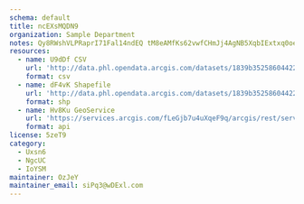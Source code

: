 ```yaml
---
schema: default
title: ncEXsMQDN9 
organization: Sample Department 
notes: Qy8RWshVLPRaprI71Fal14ndEQ tM8eAMfKs62vwfCHmJj4AgNB5XqbIExtxq0oeDXOSDZY73PiUCkLjuGcuV HdSpgh6nzNlUoY 
resources:
  - name: U9dDf CSV
    url: 'http://data.phl.opendata.arcgis.com/datasets/1839b35258604422b0b520cbb668df0d_0.csv'
    format: csv
  - name: dF4vK Shapefile
    url: 'http://data.phl.opendata.arcgis.com/datasets/1839b35258604422b0b520cbb668df0d_0.zip'
    format: shp
  - name: Hv8Ku GeoService
    url: 'https://services.arcgis.com/fLeGjb7u4uXqeF9q/arcgis/rest/services/Air_Monitoring_Stations/FeatureServer/0/query'
    format: api
license: 5zeT9 
category:
  - Uxsn6 
  - NgcUC 
  - IoYSM 
maintainer: OzJeY  
maintainer_email: siPq3@wDExl.com
---
```

